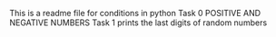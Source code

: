 This is a readme file for conditions in python
Task 0 POSITIVE AND NEGATIVE NUMBERS
Task 1 prints the last digits of random numbers
